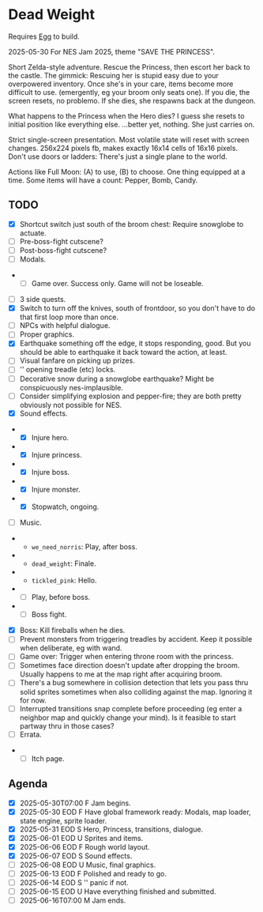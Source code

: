 # Dead Weight

Requires [Egg](https://github.com/aksommerville/egg) to build.

2025-05-30 For NES Jam 2025, theme "SAVE THE PRINCESS".

Short Zelda-style adventure. Rescue the Princess, then escort her back to the castle.
The gimmick: Rescuing her is stupid easy due to your overpowered inventory.
Once she's in your care, items become more difficult to use. (emergently, eg your broom only seats one).
If you die, the screen resets, no problemo.
If she dies, she respawns back at the dungeon.

What happens to the Princess when the Hero dies?
I guess she resets to initial position like everything else. ...better yet, nothing. She just carries on.

Strict single-screen presentation. Most volatile state will reset with screen changes.
256x224 pixels fb, makes exactly 16x14 cells of 16x16 pixels.
Don't use doors or ladders: There's just a single plane to the world.

Actions like Full Moon: (A) to use, (B) to choose.
One thing equipped at a time.
Some items will have a count: Pepper, Bomb, Candy.

## TODO

- [x] Shortcut switch just south of the broom chest: Require snowglobe to actuate.
- [ ] Pre-boss-fight cutscene?
- [ ] Post-boss-fight cutscene?
- [ ] Modals.
- - [ ] Game over. Success only. Game will not be loseable.
- [ ] 3 side quests.
- [x] Switch to turn off the knives, south of frontdoor, so you don't have to do that first loop more than once.
- [ ] NPCs with helpful dialogue.
- [ ] Proper graphics.
- [x] Earthquake something off the edge, it stops responding, good. But you should be able to earthquake it back toward the action, at least.
- [ ] Visual fanfare on picking up prizes.
- [ ] '' opening treadle (etc) locks.
- [ ] Decorative snow during a snowglobe earthquake? Might be conspicuously nes-implausible.
- [ ] Consider simplifying explosion and pepper-fire; they are both pretty obviously not possible for NES.
- [x] Sound effects.
- - [x] Injure hero.
- - [x] Injure princess.
- - [x] Injure boss.
- - [x] Injure monster.
- - [x] Stopwatch, ongoing.
- [ ] Music.
- - `we_need_norris`: Play, after boss.
- - `dead_weight`: Finale.
- - `tickled_pink`: Hello.
- - [ ] Play, before boss.
- - [ ] Boss fight.
- [x] Boss: Kill fireballs when he dies.
- [ ] Prevent monsters from triggering treadles by accident. Keep it possible when deliberate, eg with wand.
- [ ] Game over: Trigger when entering throne room with the princess.
- [ ] Sometimes face direction doesn't update after dropping the broom. Usually happens to me at the map right after acquiring broom.
- [ ] There's a bug somewhere in collision detection that lets you pass thru solid sprites sometimes when also colliding against the map. Ignoring it for now.
- [ ] Interrupted transitions snap complete before proceeding (eg enter a neighbor map and quickly change your mind). Is it feasible to start partway thru in those cases?
- [ ] Errata.
- - [ ] Itch page.

## Agenda

- [x] 2025-05-30T07:00 F Jam begins.
- [x] 2025-05-30 EOD   F Have global framework ready: Modals, map loader, state engine, sprite loader.
- [x] 2025-05-31 EOD   S Hero, Princess, transitions, dialogue.
- [x] 2025-06-01 EOD   U Sprites and items.
- [x] 2025-06-06 EOD   F Rough world layout.
- [x] 2025-06-07 EOD   S Sound effects.
- [ ] 2025-06-08 EOD   U Music, final graphics.
- [ ] 2025-06-13 EOD   F Polished and ready to go.
- [ ] 2025-06-14 EOD   S '' panic if not.
- [ ] 2025-06-15 EOD   U Have everything finished and submitted.
- [ ] 2025-06-16T07:00 M Jam ends.
